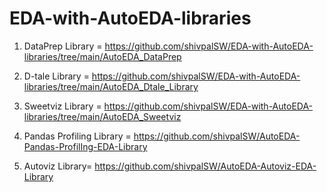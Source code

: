 # EDA-with-AutoEDA-libraries


1. DataPrep Library = https://github.com/shivpalSW/EDA-with-AutoEDA-libraries/tree/main/AutoEDA_DataPrep

2. D-tale Library = https://github.com/shivpalSW/EDA-with-AutoEDA-libraries/tree/main/AutoEDA_Dtale_Library

3. Sweetviz Library = https://github.com/shivpalSW/EDA-with-AutoEDA-libraries/tree/main/AutoEDA_Sweetviz

4. Pandas Profiling Library = https://github.com/shivpalSW/AutoEDA-Pandas-ProfilIng-EDA-Library

5. Autoviz Library= https://github.com/shivpalSW/AutoEDA-Autoviz-EDA-Library
